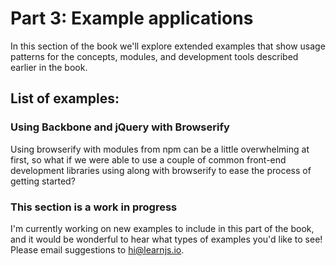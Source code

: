 # Part 3: Example applications

In this section of the book we'll explore extended examples that show usage patterns for the concepts, modules, and development tools described earlier in the book.

## List of examples:

### Using Backbone and jQuery with Browserify

Using browserify with modules from npm can be a little overwhelming at first, so what if we were able to use a couple of common front-end development libraries using along with browserify to ease the process of getting started? 


### This section is a work in progress

I'm currently working on new examples to include in this part of the book, and it would be wonderful to hear what types of examples you'd like to see! Please email suggestions to hi@learnjs.io.